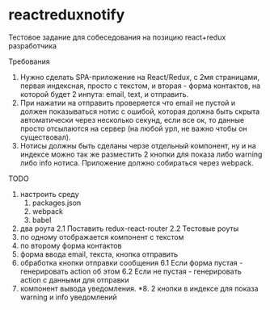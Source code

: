 # reactreduxnotify

Тестовое задание для собеседования на позицию react+redux разработчика

Требования 
1. Нужно сделать SPA-приложение на React/Redux, с 2мя страницами, первая индексная, просто с текстом, и вторая - форма контактов, на которой будет 2 инпута: email, text, и отправить. 
2. При нажатии на отправить проверяется что email не пустой и должен показываться нотис с ошибой, которая должна быть скрыта автоматически через несколько секунд, если все ок, то данные просто отсылаются на сервер (на любой урл, не важно чтобы он существовал). 
3. Нотисы должны быть сделаны черзе отдельный компонент, ну и на индексе можно так же разместить 2 кнопки для показа либо warning либо info нотиса. 
Приложение должно собираться через webpack.


TODO
1. настроить среду
	1. packages.json
	2. webpack
	3. babel
2. два роута
	2.1 Поставить redux-react-router
	2.2 Тестовые роуты
3. по одному отображается компонент с текстом
4. по второму форма контактов
5. форма ввода email, текста, кнопка отправить
6. обработка кнопки отправки сообщения
	6.1 Если форма пустая - генерировать action об этом
	6.2 Если не пустая - генерировать action с данными для отправки
7. компонент вывода уведомления.
*8. 2 кнопки в индексе для показа warning и info уведомлений